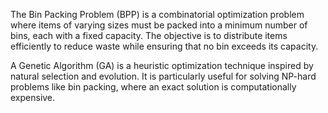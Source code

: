 The Bin Packing Problem (BPP) is a combinatorial optimization problem where items of varying sizes must be packed into a minimum number of bins, each with a fixed capacity. The objective is to distribute items efficiently to reduce waste while ensuring that no bin exceeds its capacity.

A Genetic Algorithm (GA) is a heuristic optimization technique inspired by natural selection and evolution. It is particularly useful for solving NP-hard problems like bin packing, where an exact solution is computationally expensive.


